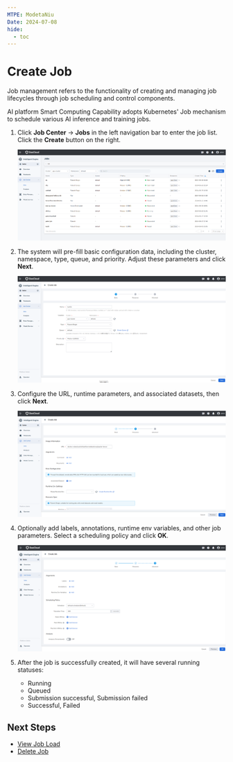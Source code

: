 ```yaml
---
MTPE: ModetaNiu
Date: 2024-07-08
hide:
  - toc
---
```


# Create Job

Job management refers to the functionality of creating and managing job lifecycles through job scheduling 
and control components.

AI platform Smart Computing Capability adopts Kubernetes' Job mechanism to schedule various AI inference and 
training jobs.

1. Click **Job Center** -> **Jobs** in the left navigation bar to enter the job list. Click the **Create** button 
   on the right.

    ![Create a Job](../images/job01.png)

2. The system will pre-fill basic configuration data, including the cluster, namespace, type, queue, and priority. 
   Adjust these parameters and click **Next**.

    ![Bacis Info](../images/job02.png)

3. Configure the URL, runtime parameters, and associated datasets, then click **Next**.

    ![Resource config](../images/job03.png)

4. Optionally add labels, annotations, runtime env variables, and other job parameters. Select a scheduling policy 
   and click **OK**.

    ![Advanced settings](../images/job04.png)

5. After the job is successfully created, it will have several running statuses:

    - Running
    - Queued
    - Submission successful, Submission failed
    - Successful, Failed

## Next Steps

- [View Job Load](./view.md)
- [Delete Job](./delete.md)
